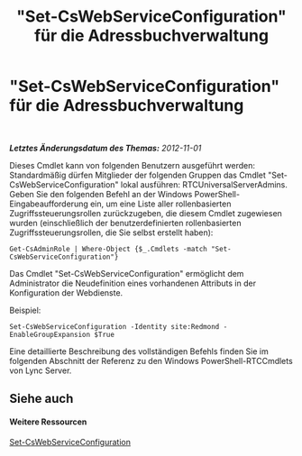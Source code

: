 ﻿---
title: "\"Set-CsWebServiceConfiguration\" für die Adressbuchverwaltung"
TOCTitle: "\"Set-CsWebServiceConfiguration\" für die Adressbuchverwaltung"
ms:assetid: 79d0edf5-23f3-4845-a7b7-e11b5a928bab
ms:mtpsurl: https://technet.microsoft.com/de-de/library/Gg429709(v=OCS.15)
ms:contentKeyID: 49294493
ms.date: 05/19/2016
mtps_version: v=OCS.15
ms.translationtype: HT
---

# \"Set-CsWebServiceConfiguration\" für die Adressbuchverwaltung

 

_**Letztes Änderungsdatum des Themas:** 2012-11-01_

Dieses Cmdlet kann von folgenden Benutzern ausgeführt werden: Standardmäßig dürfen Mitglieder der folgenden Gruppen das Cmdlet "Set-CsWebServiceConfiguration" lokal ausführen: RTCUniversalServerAdmins. Geben Sie den folgenden Befehl an der Windows PowerShell-Eingabeaufforderung ein, um eine Liste aller rollenbasierten Zugriffssteuerungsrollen zurückzugeben, die diesem Cmdlet zugewiesen wurden (einschließlich der benutzerdefinierten rollenbasierten Zugriffssteuerungsrollen, die Sie selbst erstellt haben):

    Get-CsAdminRole | Where-Object {$_.Cmdlets -match "Set-CsWebServiceConfiguration"}

Das Cmdlet "Set-CsWebServiceConfiguration" ermöglicht dem Administrator die Neudefinition eines vorhandenen Attributs in der Konfiguration der Webdienste.

Beispiel:

    Set-CsWebServiceConfiguration -Identity site:Redmond -EnableGroupExpansion $True

Eine detaillierte Beschreibung des vollständigen Befehls finden Sie im folgenden Abschnitt der Referenz zu den Windows PowerShell-RTCCmdlets von Lync Server.

## Siehe auch

#### Weitere Ressourcen

[Set-CsWebServiceConfiguration](set-cswebserviceconfiguration.md)


